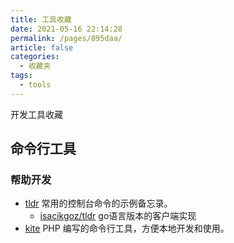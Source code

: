 ```yaml
---
title: 工具收藏
date: 2021-05-16 22:14:28
permalink: /pages/895daa/
article: false
categories:
  - 收藏夹
tags:
  - tools
---
```


开发工具收藏


## 命令行工具

### 帮助开发

- [tldr](https://github.com/tldr-pages/tldr) 常用的控制台命令的示例备忘录。
  - [isacikgoz/tldr](https://github.com/isacikgoz/tldr) go语言版本的客户端实现
- [kite](https://github.com/inhere/kite) PHP 编写的命令行工具，方便本地开发和使用。


